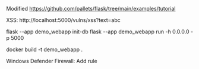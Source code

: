 Modified https://github.com/pallets/flask/tree/main/examples/tutorial

XSS: http://localhost:5000/vulns/xss?text=abc

flask --app demo_webapp init-db 
flask --app demo_webapp run -h 0.0.0.0 -p 5000

docker build -t demo_webapp .

Windows Defender Firewall: Add rule